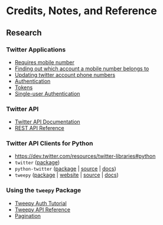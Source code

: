 # Credits, Notes, and Reference

## Research

### Twitter Applications

  + [Requires mobile number](https://support.twitter.com/articles/110250-adding-your-mobile-number-to-your-account-via-web)
  + [Finding out which account a mobile number belongs to](https://support.twitter.com/articles/95277)
  + [Updating twitter account phone numbers](https://support.twitter.com/articles/81940)
  + [Authentication](https://dev.twitter.com/oauth/overview)
  + [Tokens](https://dev.twitter.com/oauth/overview/application-owner-access-tokens)
  + [Single-user Authentication](https://dev.twitter.com/oauth/overview/single-user)

### Twitter API

  + [Twitter API Documentation](https://dev.twitter.com/rest/public)
  + [REST API Reference](https://dev.twitter.com/rest/reference)

### Twitter API Clients for Python

  + https://dev.twitter.com/resources/twitter-libraries#python
  + `twitter` ([package](https://pypi.python.org/pypi/twitter))
  + `python-twitter` ([package](https://pypi.python.org/pypi/python-twitter/) | [source](https://github.com/bear/python-twitter) | [docs](https://python-twitter.readthedocs.io/en/latest/))
  + `tweepy` ([package](https://pypi.python.org/pypi/tweepy/3.5.0) | [website](http://www.tweepy.org/) | [source](https://github.com/tweepy/tweepy) | [docs](http://tweepy.readthedocs.io/en/v3.5.0/))

### Using the `tweepy` Package

  + [Tweepy Auth Tutorial](http://tweepy.readthedocs.io/en/v3.5.0/auth_tutorial.html#auth-tutorial)
  + [Tweepy API Reference](http://tweepy.readthedocs.io/en/v3.5.0/api.html#api-reference)
  + [Pagination](http://tweepy.readthedocs.io/en/v3.5.0/code_snippet.html#pagination)
